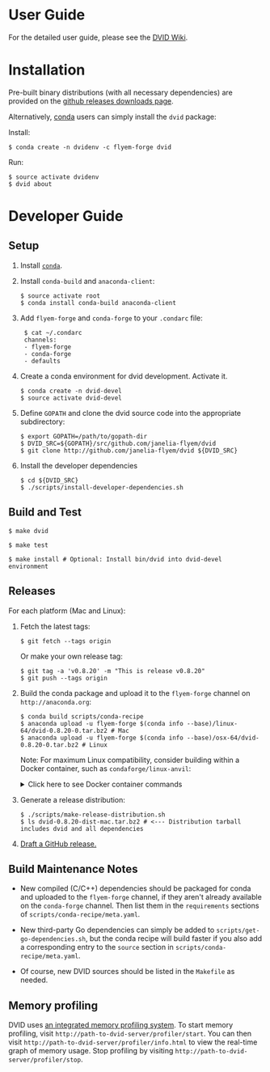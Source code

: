 User Guide
==========

For the detailed user guide, please see the [DVID Wiki][wiki].

[wiki]: https://github.com/janelia-flyem/dvid/wiki


Installation
============

Pre-built binary distributions (with all necessary dependencies)
are provided on the [github releases downloads page][1].

[1]: https://github.com/janelia-flyem/dvid/releases

Alternatively, [conda](https://conda.io/docs) users can simply install the `dvid` package:

Install:

```
$ conda create -n dvidenv -c flyem-forge dvid
```

Run:

```
$ source activate dvidenv
$ dvid about
```


Developer Guide
===============

Setup
-----

1. Install [`conda`][miniconda].

[miniconda]: https://conda.io/miniconda.html

2. Install `conda-build` and `anaconda-client`:

    ```
    $ source activate root
    $ conda install conda-build anaconda-client
    ```

3. Add `flyem-forge` and `conda-forge` to your `.condarc` file:

    ```
     $ cat ~/.condarc
     channels:
     - flyem-forge
     - conda-forge
     - defaults
    ```

4. Create a conda environment for dvid development.  Activate it.

    ```
    $ conda create -n dvid-devel
    $ source activate dvid-devel
    ```

5. Define `GOPATH` and clone the dvid source code into the appropriate subdirectory:

    ```
    $ export GOPATH=/path/to/gopath-dir
    $ DVID_SRC=${GOPATH}/src/github.com/janelia-flyem/dvid
    $ git clone http://github.com/janelia-flyem/dvid ${DVID_SRC}
    ```

6. Install the developer dependencies

    ```
    $ cd ${DVID_SRC}
    $ ./scripts/install-developer-dependencies.sh
    ```


Build and Test
--------------

    $ make dvid

    $ make test
    
    $ make install # Optional: Install bin/dvid into dvid-devel environment


Releases
--------

For each platform (Mac and Linux):

1. Fetch the latest tags:

    ```
    $ git fetch --tags origin
    ```

   Or make your own release tag:

    ```
    $ git tag -a 'v0.8.20' -m "This is release v0.8.20"
    $ git push --tags origin
    ```

2. Build the conda package and upload it to the `flyem-forge` channel on `http://anaconda.org`:

    ```
    $ conda build scripts/conda-recipe
    $ anaconda upload -u flyem-forge $(conda info --base)/linux-64/dvid-0.8.20-0.tar.bz2 # Mac
    $ anaconda upload -u flyem-forge $(conda info --base)/osx-64/dvid-0.8.20-0.tar.bz2 # Linux
    ```

   Note: For maximum Linux compatibility, consider building within a Docker container, such as `condaforge/linux-anvil`:
   
   <details>
   
   <summary>Click here to see Docker container commands</summary>
   
   ```
   ## Pull and start the container:
   $ docker pull condaforge/linux-anvil
   $ docker run -i -t --name dvid-build condaforge/linux-anvil
   
   ## In the container:
   [conda@0709a0f996e7 ~]$ conda config --add channels flyem-forge
   [conda@0709a0f996e7 ~]$ git clone https://github.com/janelia-flyem/dvid
   [conda@0709a0f996e7 ~]$ cd dvid
   [conda@0709a0f996e7 dvid]$ conda build scripts/conda-recipe
   ...
   [conda@0709a0f996e7 dvid]$ anaconda upload /opt/conda/conda-bld/linux-64/dvid-0.8.20-0.tar.bz2
   

   ## For your next build, you can skip the initial configuration
   ## if you re-attach to the container as you left it:
   $ docker start dvid-build
   $ docker attach dvid-build
   
   [conda@0709a0f996e7 ~]$ cd dvid
   [conda@0709a0f996e7 dvid]$ git fetch --tags origin
   [conda@0709a0f996e7 dvid]$ git pull origin master
   [conda@0709a0f996e7 dvid]$ conda build scripts/conda-recipe
   ...
   [conda@0709a0f996e7 dvid]$ anaconda upload /opt/conda/conda-bld/linux-64/dvid-0.8.21-0.tar.bz2
   ```
   
   </details>

3. Generate a release distribution:

    ```
    $ ./scripts/make-release-distribution.sh
    $ ls dvid-0.8.20-dist-mac.tar.bz2 # <--- Distribution tarball includes dvid and all dependencies
    ```

4. [Draft a GitHub release.][creating-releases]

[creating-releases]: https://help.github.com/articles/creating-releases


Build Maintenance Notes
-----------------------

- New compiled (C/C++) dependencies should be packaged for conda and uploaded
  to the `flyem-forge` channel, if they aren't already available on the 
  `conda-forge` channel. Then list them in the `requirements` sections of
  `scripts/conda-recipe/meta.yaml`.

- New third-party Go dependencies can simply be added to `scripts/get-go-dependencies.sh`,
  but the conda recipe will build faster if you also add a corresponding entry
  to the `source` section in `scripts/conda-recipe/meta.yaml`.
     
- Of course, new DVID sources should be listed in the `Makefile` as needed.


Memory profiling
----------------

DVID uses [an integrated memory profiling system](https://github.com/wblakecaldwell/profiler/tree/d0f7b0590a127b0c7ef1abf7c089ef2fa74b47cd).  To start memory profiling, visit `http://path-to-dvid-server/profiler/start`.  You can then visit `http://path-to-dvid-server/profiler/info.html` to view the real-time graph of memory usage.  Stop profiling by visiting `http://path-to-dvid-server/profiler/stop`.
